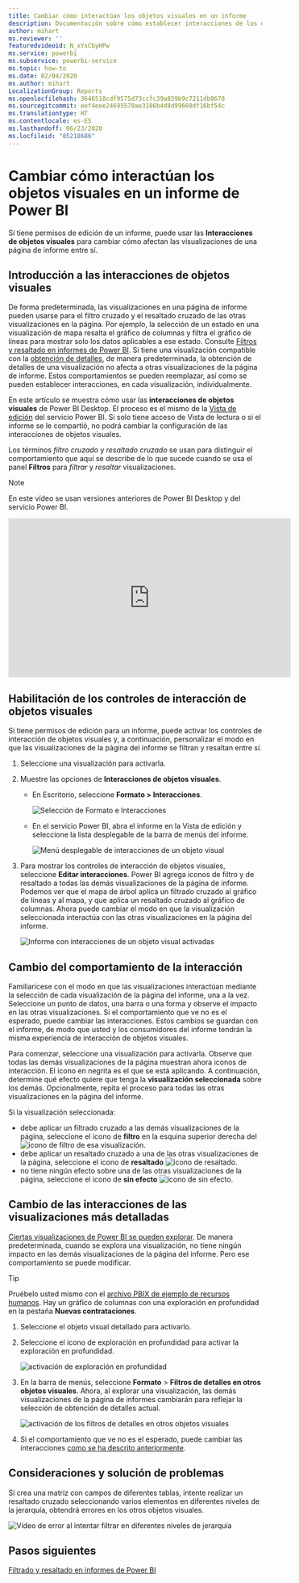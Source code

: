 ```yaml
---
title: Cambiar cómo interactúan los objetos visuales en un informe
description: Documentación sobre cómo establecer interacciones de los objetos visuales en un informe de Microsoft Power BI y en un informe de Power BI Desktop.
author: mihart
ms.reviewer: ''
featuredvideoid: N_xYsCbyHPw
ms.service: powerbi
ms.subservice: powerbi-service
ms.topic: how-to
ms.date: 02/04/2020
ms.author: mihart
LocalizationGroup: Reports
ms.openlocfilehash: 3646518cdf9575d73ccfc39a859b9c7211db8678
ms.sourcegitcommit: eef4eee24695570ae3186b4d8d99660df16bf54c
ms.translationtype: HT
ms.contentlocale: es-ES
ms.lasthandoff: 06/23/2020
ms.locfileid: "85218686"
---
```

# <a name="change-how-visuals-interact-in-a-power-bi-report"></a>Cambiar cómo interactúan los objetos visuales en un informe de Power BI
Si tiene permisos de edición de un informe, puede usar las **Interacciones de objetos visuales** para cambiar cómo afectan las visualizaciones de una página de informe entre sí. 

## <a name="introduction-to-visual-interactions"></a>Introducción a las interacciones de objetos visuales
De forma predeterminada, las visualizaciones en una página de informe pueden usarse para el filtro cruzado y el resaltado cruzado de las otras visualizaciones en la página.
Por ejemplo, la selección de un estado en una visualización de mapa resalta el gráfico de columnas y filtra el gráfico de líneas para mostrar solo los datos aplicables a ese estado.
Consulte [Filtros y resaltado en informes de Power BI](power-bi-reports-filters-and-highlighting.md). Si tiene una visualización compatible con la [obtención de detalles](../consumer/end-user-drill.md), de manera predeterminada, la obtención de detalles de una visualización no afecta a otras visualizaciones de la página de informe. Estos comportamientos se pueden reemplazar, así como se pueden establecer interacciones, en cada visualización, individualmente.

En este artículo se muestra cómo usar las **interacciones de objetos visuales** de Power BI Desktop. El proceso es el mismo de la [Vista de edición](service-interact-with-a-report-in-editing-view.md) del servicio Power BI. Si solo tiene acceso de Vista de lectura o si el informe se le compartió, no podrá cambiar la configuración de las interacciones de objetos visuales.

Los términos *filtro cruzado* y *resaltado cruzado* se usan para distinguir el comportamiento que aquí se describe de lo que sucede cuando se usa el panel **Filtros** para *filtrar* y *resaltar* visualizaciones.  

> [!NOTE]
> En este vídeo se usan versiones anteriores de Power BI Desktop y del servicio Power BI. 
>
>

<iframe width="560" height="315" src="https://www.youtube.com/embed/N_xYsCbyHPw?list=PL1N57mwBHtN0JFoKSR0n-tBkUJHeMP2cP" frameborder="0" allowfullscreen></iframe>


## <a name="enable-the-visual-interaction-controls"></a>Habilitación de los controles de interacción de objetos visuales
Si tiene permisos de edición para un informe, puede activar los controles de interacción de objetos visuales y, a continuación, personalizar el modo en que las visualizaciones de la página del informe se filtran y resaltan entre sí. 

1. Seleccione una visualización para activarla.  
2. Muestre las opciones de **Interacciones de objetos visuales**.
    

    - En Escritorio, seleccione **Formato > Interacciones**.

        ![Selección de Formato e Interacciones](media/service-reports-visual-interactions/power-bi-interaction.png)

    - En el servicio Power BI, abra el informe en la Vista de edición y seleccione la lista desplegable de la barra de menús del informe.

        ![Menú desplegable de interacciones de un objeto visual](media/service-reports-visual-interactions/power-bi-service.png)

3. Para mostrar los controles de interacción de objetos visuales, seleccione **Editar interacciones**. Power BI agrega iconos de filtro y de resaltado a todas las demás visualizaciones de la página de informe. Podemos ver que el mapa de árbol aplica un filtrado cruzado al gráfico de líneas y al mapa, y que aplica un resaltado cruzado al gráfico de columnas. Ahora puede cambiar el modo en que la visualización seleccionada interactúa con las otras visualizaciones en la página del informe.
   
    ![Informe con interacciones de un objeto visual activadas](media/service-reports-visual-interactions/power-bi-turn-on.png)


## <a name="change-the-interaction-behavior"></a>Cambio del comportamiento de la interacción
Familiarícese con el modo en que las visualizaciones interactúan mediante la selección de cada visualización de la página del informe, una a la vez.  Seleccione un punto de datos, una barra o una forma y observe el impacto en las otras visualizaciones. Si el comportamiento que ve no es el esperado, puede cambiar las interacciones. Estos cambios se guardan con el informe, de modo que usted y los consumidores del informe tendrán la misma experiencia de interacción de objetos visuales.


Para comenzar, seleccione una visualización para activarla.  Observe que todas las demás visualizaciones de la página muestran ahora iconos de interacción. El icono en negrita es el que se está aplicando. A continuación, determine qué efecto quiere que tenga la **visualización seleccionada** sobre los demás.  Opcionalmente, repita el proceso para todas las otras visualizaciones en la página del informe.

Si la visualización seleccionada:
   
   * debe aplicar un filtrado cruzado a las demás visualizaciones de la página, seleccione el icono de **filtro** en la esquina superior derecha del ![icono de filtro](media/service-reports-visual-interactions/power-bi-filter-icon.png) de esa visualización.
   * debe aplicar un resaltado cruzado a una de las otras visualizaciones de la página, seleccione el icono de **resaltado** ![icono de resaltado](media/service-reports-visual-interactions/power-bi-highlight-icon.png).
   * no tiene ningún efecto sobre una de las otras visualizaciones de la página, seleccione el icono de **sin efecto** ![icono de sin efecto](media/service-reports-visual-interactions/power-bi-no-impact.png).

## <a name="change-the-interactions-of-drillable-visualizations"></a>Cambio de las interacciones de las visualizaciones más detalladas
[Ciertas visualizaciones de Power BI se pueden explorar](../consumer/end-user-drill.md). De manera predeterminada, cuando se explora una visualización, no tiene ningún impacto en las demás visualizaciones de la página del informe. Pero ese comportamiento se puede modificar. 

> [!TIP]
> Pruébelo usted mismo con el [archivo PBIX de ejemplo de recursos humanos](https://download.microsoft.com/download/6/9/5/69503155-05A5-483E-829A-F7B5F3DD5D27/Human%20Resources%20Sample%20PBIX.pbix). Hay un gráfico de columnas con una exploración en profundidad en la pestaña **Nuevas contrataciones**.
>

1. Seleccione el objeto visual detallado para activarlo. 

2. Seleccione el icono de exploración en profundidad para activar la exploración en profundidad.

    ![activación de exploración en profundidad](media/service-reports-visual-interactions/power-bi-drill-down.png)

2. En la barra de menús, seleccione **Formato** > **Filtros de detalles en otros objetos visuales**.  Ahora, al explorar una visualización, las demás visualizaciones de la página de informes cambiarán para reflejar la selección de obtención de detalles actual. 

    ![activación de los filtros de detalles en otros objetos visuales](media/service-reports-visual-interactions/power-bi-drill.png)

3. Si el comportamiento que ve no es el esperado, puede cambiar las interacciones [como se ha descrito anteriormente](#change-the-interaction-behavior).

## <a name="considerations-and-troubleshooting"></a>Consideraciones y solución de problemas
Si crea una matriz con campos de diferentes tablas, intente realizar un resaltado cruzado seleccionando varios elementos en diferentes niveles de la jerarquía, obtendrá errores en los otros objetos visuales. 

![Vídeo de error al intentar filtrar en diferentes niveles de jerarquía](media/service-reports-visual-interactions/cross-highlight.gif)
    
## <a name="next-steps"></a>Pasos siguientes
[Filtrado y resaltado en informes de Power BI](power-bi-reports-filters-and-highlighting.md)